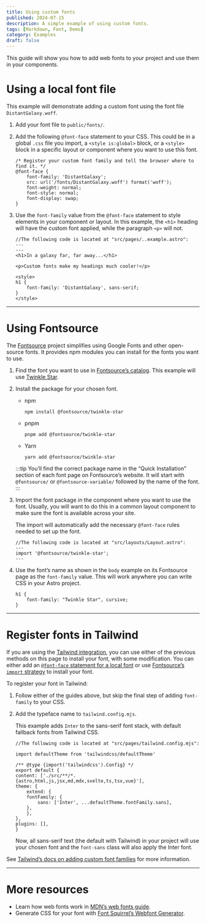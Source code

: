 ```yaml
---
title: Using custom fonts
published: 2024-07-15
description: A simple example of using custom fonts.
tags: [Markdown, Font, Demo]
category: Examples
draft: false
---
```



This guide will show you how to add web fonts to your project and use them in your components.


# Using a local font file


This example will demonstrate adding a custom font using the font file `DistantGalaxy.woff`.

1.  Add your font file to `public/fonts/`.
    
2.  Add the following `@font-face` statement to your CSS. This could be in a global `.css` file you import, a `<style is:global>` block, or a `<style>` block in a specific layout or component where you want to use this font.
    
        /* Register your custom font family and tell the browser where to find it. */
        @font-face {
            font-family: 'DistantGalaxy';
            src: url('/fonts/DistantGalaxy.woff') format('woff');
            font-weight: normal;
            font-style: normal;
            font-display: swap;
        }
    
3.  Use the `font-family` value from the `@font-face` statement to style elements in your component or layout. In this example, the `<h1>` heading will have the custom font applied, while the paragraph `<p>` will not.

        //The following code is located at "src/pages/..example.astro":
        ---
        ---
        <h1>In a galaxy far, far away...</h1>

        <p>Custom fonts make my headings much cooler!</p>

        <style>
        h1 {
            font-family: 'DistantGalaxy', sans-serif;
        }
        </style>
    
----------------
# Using Fontsource


The [Fontsource](https://fontsource.org/) project simplifies using Google Fonts and other open-source fonts. It provides npm modules you can install for the fonts you want to use.

1.  Find the font you want to use in [Fontsource’s catalog](https://fontsource.org/). This example will use [Twinkle Star](https://fontsource.org/fonts/twinkle-star).
    
2.  Install the package for your chosen font.
    
    *   npm
    
            npm install @fontsource/twinkle-star
    
    *   pnpm
    
            pnpm add @fontsource/twinkle-star

    *   Yarn

            yarn add @fontsource/twinkle-star

    :::tip
    You’ll find the correct package name in the “Quick Installation” section of each font page on Fontsource’s website. It will start with `@fontsource/` or `@fontsource-variable/` followed by the name of the font.
    :::

3.  Import the font package in the component where you want to use the font. Usually, you will want to do this in a common layout component to make sure the font is available across your site.
    
    The import will automatically add the necessary `@font-face` rules needed to set up the font.

        //The following code is located at "src/layouts/Layout.astro":
        ---
        import '@fontsource/twinkle-star';
        ---
    
4.  Use the font’s name as shown in the `body` example on its Fontsource page as the `font-family` value. This will work anywhere you can write CSS in your Astro project.
    
        h1 {
            font-family: "Twinkle Star", cursive;
        }
    
--------------------------
# Register fonts in Tailwind


If you are using the [Tailwind integration](/en/guides/integrations-guide/tailwind/), you can use either of the previous methods on this page to install your font, with some modification. You can either add an [`@font-face` statement for a local font](#using-a-local-font-file) or use [Fontsource’s `import` strategy](#using-fontsource) to install your font.

To register your font in Tailwind:

1.  Follow either of the guides above, but skip the final step of adding `font-family` to your CSS.
    
2.  Add the typeface name to `tailwind.config.mjs`.
    
    This example adds `Inter` to the sans-serif font stack, with default fallback fonts from Tailwind CSS.
    
    
        //The following code is located at "src/pages/tailwind.config.mjs":
    
        import defaultTheme from 'tailwindcss/defaultTheme'

        /** @type {import('tailwindcss').Config} */
        export default {
        content: ['./src/**/*.{astro,html,js,jsx,md,mdx,svelte,ts,tsx,vue}'],
        theme: {
            extend: {
            fontFamily: {
                sans: ['Inter', ...defaultTheme.fontFamily.sans],
            },
            },
        },
        plugins: [],
        }
    
    Now, all sans-serif text (the default with Tailwind) in your project will use your chosen font and the `font-sans` class will also apply the Inter font.
    

See [Tailwind’s docs on adding custom font families](https://tailwindcss.com/docs/font-family#using-custom-values) for more information.

--------------
# More resources


*   Learn how web fonts work in [MDN’s web fonts guide](https://developer.mozilla.org/en-US/docs/Learn/CSS/Styling_text/Web_fonts).
*   Generate CSS for your font with [Font Squirrel’s Webfont Generator](https://www.fontsquirrel.com/tools/webfont-generator).
